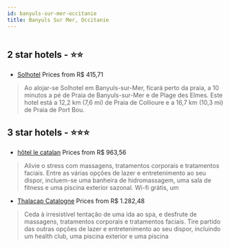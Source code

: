 ```yaml
---
id: banyuls-sur-mer-occitanie
title: Banyuls Sur Mer, Occitanie
---
```


<center><img src="https://i.travelapi.com/hotels/25000000/24170000/24168800/24168753/2e6a7bd1_z.jpg" alt="" /></center>


##  2 star hotels - ⭐️⭐️

-    [Solhotel](https://www.hurb.com/br/aud/https://www.hurb.com/br/hotels/banyuls-sur-mer/solhotel-HT-CWXF?cmp=18055) Prices from R$ 415,71
   > Ao alojar-se Solhotel em Banyuls-sur-Mer, ficará perto da praia, a 10 minutos a pé de Praia de Banyuls-sur-Mer e de Plage des Elmes. Este hotel está a 12,2 km (7,6 mi) de Praia de Collioure e a 16,7 km (10,3 mi) de Praia de Port Bou.

##  3 star hotels - ⭐️⭐️⭐️

-    [hôtel le catalan](https://www.hurb.com/br/aud/https://www.hurb.com/br/hotels/banyuls-sur-mer/hotel-le-catalan-HT-ST6H?cmp=18055) Prices from R$ 963,56
   > Alivie o stress com massagens, tratamentos corporais e tratamentos faciais. Entre as várias opções de lazer e entretenimento ao seu dispor, incluem-se uma banheira de hidromassagem, uma sala de fitness e uma piscina exterior sazonal. Wi-fi grátis, um
-    [Thalacap Catalogne](https://www.hurb.com/br/aud/https://www.hurb.com/br/hotels/banyuls-sur-mer/thalacap-catalogne-HT-XE6K?cmp=18055) Prices from R$ 1.282,48
   > Ceda à irresistível tentação de uma ida ao spa, e desfrute de massagens, tratamentos corporais e tratamentos faciais. Tire partido das outras opções de lazer e entretenimento ao seu dispor, incluindo um health club, uma piscina exterior e uma piscina
